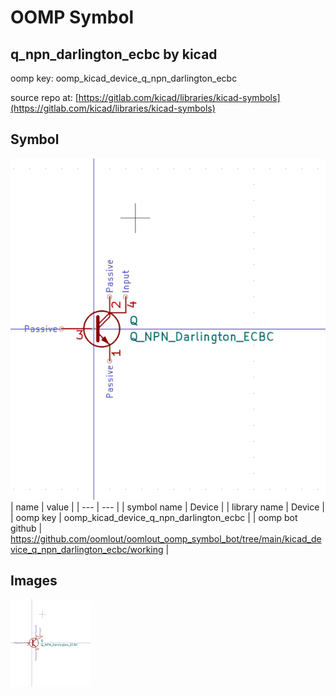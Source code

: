 # OOMP Symbol  
## q_npn_darlington_ecbc  by kicad  
  
oomp key: oomp_kicad_device_q_npn_darlington_ecbc  
  
source repo at: [https://gitlab.com/kicad/libraries/kicad-symbols](https://gitlab.com/kicad/libraries/kicad-symbols)  
## Symbol  
  
[![working.png](working_600.png)](working.png)  
| name | value | 
| --- | --- | 
| symbol name | Device | 
| library name | Device | 
| oomp key | oomp_kicad_device_q_npn_darlington_ecbc | 
| oomp bot github | https://github.com/oomlout/oomlout_oomp_symbol_bot/tree/main/kicad_device_q_npn_darlington_ecbc/working | 
## Images  
  
[![working.png](working_140.png)](working.png)  
